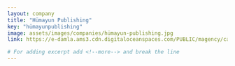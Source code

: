 ```yaml
---
layout: company
title: "Hümayun Publishing"
key: "hümayunpublishing"
image: assets/images/companies/hümayun-publishing.jpg
link: https://e-damla.ams3.cdn.digitaloceanspaces.com/PUBLIC/magency/catalogs/hümayun/index.html

# For adding excerpt add <!--more--> and break the line
---
```

<!--more-->
